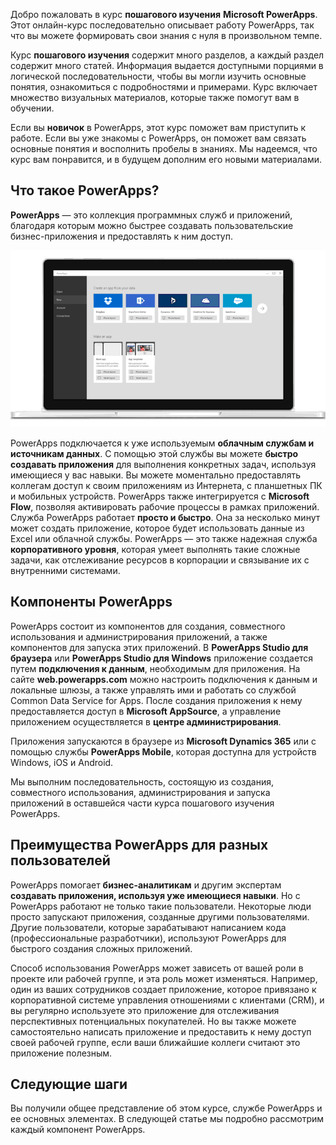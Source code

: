 Добро пожаловать в курс **пошагового изучения** **Microsoft PowerApps**. Этот онлайн-курс последовательно описывает работу PowerApps, так что вы можете формировать свои знания с нуля в произвольном темпе.

Курс **пошагового изучения** содержит много разделов, а каждый раздел содержит много статей. Информация выдается доступными порциями в логической последовательности, чтобы вы могли изучить основные понятия, ознакомиться с подробностями и примерами. Курс включает множество визуальных материалов, которые также помогут вам в обучении.

Если вы **новичок** в PowerApps, этот курс поможет вам приступить к работе. Если вы уже знакомы с PowerApps, он поможет вам связать основные понятия и восполнить пробелы в знаниях. Мы надеемся, что курс вам понравится, и в будущем дополним его новыми материалами.

## <a name="what-is-powerapps"></a>Что такое PowerApps?
**PowerApps** — это коллекция программных служб и приложений, благодаря которым можно быстрее создавать пользовательские бизнес-приложения и предоставлять к ним доступ.

![Анимированное представление PowerApps](./media/learning-introducing-powerapps/powerapps-intro.gif)

PowerApps подключается к уже используемым **облачным службам и источникам данных**. С помощью этой службы вы можете **быстро создавать приложения** для выполнения конкретных задач, используя имеющиеся у вас навыки. Вы можете моментально предоставлять коллегам доступ к своим приложениям из Интернета, с планшетных ПК и мобильных устройств. PowerApps также интегрируется с **Microsoft Flow**, позволяя активировать рабочие процессы в рамках приложений. Служба PowerApps работает **просто и быстро**. Она за несколько минут может создать приложение, которое будет использовать данные из Excel или облачной службы. PowerApps — это также надежная служба **корпоративного уровня**, которая умеет выполнять такие сложные задачи, как отслеживание ресурсов в корпорации и связывание их с внутренними системами.

## <a name="the-parts-of-powerapps"></a>Компоненты PowerApps
PowerApps состоит из компонентов для создания, совместного использования и администрирования приложений, а также компонентов для запуска этих приложений. В **PowerApps Studio для браузера** или **PowerApps Studio для Windows** приложение создается путем **подключения к данным**, необходимым для приложения. На сайте **web.powerapps.com** можно настроить подключения к данным и локальные шлюзы, а также управлять ими и работать со службой Common Data Service for Apps. После создания приложения к нему предоставляется доступ в **Microsoft AppSource**, а управление приложением осуществляется в **центре администрирования**.

Приложения запускаются в браузере из **Microsoft Dynamics 365** или с помощью службы **PowerApps Mobile**, которая доступна для устройств Windows, iOS и Android.

Мы выполним последовательность, состоящую из создания, совместного использования, администрирования и запуска приложений в оставшейся части курса пошагового изучения PowerApps.

## <a name="how-powerapps-matches-your-role"></a>Преимущества PowerApps для разных пользователей
PowerApps помогает **бизнес-аналитикам** и другим экспертам **создавать приложения, используя уже имеющиеся навыки**. Но с PowerApps работают не только такие пользователи. Некоторые люди просто запускают приложения, созданные другими пользователями. Другие пользователи, которые зарабатывают написанием кода (профессиональные разработчики), используют PowerApps для быстрого создания сложных приложений.

Способ использования PowerApps может зависеть от вашей роли в проекте или рабочей группе, и эта роль может изменяться. Например, один из ваших сотрудников создает приложение, которое привязано к корпоративной системе управления отношениями с клиентами (CRM), и вы регулярно используете это приложение для отслеживания перспективных потенциальных покупателей. Но вы также можете самостоятельно написать приложение и предоставить к нему доступ своей рабочей группе, если ваши ближайшие коллеги считают это приложение полезным.

## <a name="next-steps"></a>Следующие шаги
Вы получили общее представление об этом курсе, службе PowerApps и ее основных элементах. В следующей статье мы подробно рассмотрим каждый компонент PowerApps.

